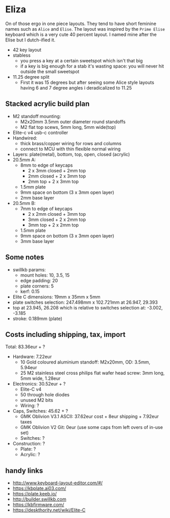 # Eliza

On of those ergo in one piece layouts.
They tend to have short feminine names such as `Alice` and `Elise`.
The layout was inspired by the `Prime Elise` keyboard which is a very cute 40 percent layout.
I named mine after the Elise but I dutch-ified it.
- 42 key layout
- stabless
  - you press a key at a certain sweetspot which isn't that big
  - if a key is big enough for a stab it's wasting space: you will never hit outside the small sweetspot
- 11.25 degree split
  - First it was 15 degrees but after seeing some Alice style layouts having 6 and 7 degree angles i deradicalized to 11.25

## Stacked acrylic build plan
- M2 standoff mounting:
  - M2x20mm 3.5mm outer diameter round standoffs
  - M2 flat top scews, 5mm long, 5mm wide(top)
- Elite-c v4 usb-c controller
- Handwired:
  - thick brass/copper wiring for rows and columns
  - connect to MCU with thin flexible normal wiring
- Layers: plate(metal), bottom, top, open, closed (acrylic)
- 20.5mm A:
  - 8mm to edge of keycaps
    - 2 x 3mm closed + 2mm top
    - 2mm closed + 2 x 3mm top
    - 2mm top + 2 x 3mm top
  - 1.5mm plate
  - 9mm space on bottom (3 x 3mm open layer)
  - 2mm base layer
- 20.5mm B:
  - 7mm to edge of keycaps
    - 2 x 2mm closed + 3mm top
    - 3mm closed + 2 x 2mm top
    - 3mm top + 2 x 2mm top
  - 1.5mm plate
  - 9mm space on bottom (3 x 3mm open layer)
  - 3mm base layer

## Some notes
- swillkb params:
  - mount holes: 10, 3.5, 15
  - edge padding: 20
  - plate corners: 5
  - kerf: 0.15
- Elite C dimensions: 19mm x 35mm x 5mm
- plate switches selection: 247.498mm x 102.721mm at 26.947, 29.393
- top at 23.945, 26.208 which is relative to switches selection at: -3.002, -3.185
- stroke: 0.189mm (plate)

## Costs including shipping, tax, import
Total: 83.36eur + ?
- Hardware: 7.22eur
  - 10 Gold coloured aluminium standoff: M2x20mm, OD: 3.5mm, 5.94eur
  - 25 M2 stainless steel cross philips flat wafer head screw: 3mm long, 5mm wide, 1.28eur
- Electronics: 30.52eur + ?
  - Elite-C v4
  - 50 through hole diodes
  - unused M2 bits
  - Wiring: ?
- Caps, Switches: 45.62 + ?
  - GMK Oblivion V3.1 ASCII: 37.62eur cost + 8eur shipping + 7.92eur taxes
  - GMK Oblivion V2 Git: 0eur (use some caps from left overs of in-use set)
  - Switches: ?
- Construction: ?
  - Plate: ?
  - Acrylic: ?

## handy links
- http://www.keyboard-layout-editor.com/#/
- https://kbplate.ai03.com/
- https://plate.keeb.io/
- http://builder.swillkb.com
- https://kbfirmware.com/
- https://deskthority.net/wiki/Elite-C
